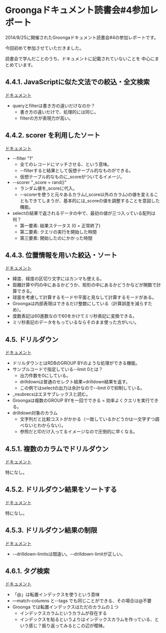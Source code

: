# Groongaドキュメント読書会#4参加レポート

2014/8/25に開催されたGroongaドキュメント読書会#4の参加レポートです。

今回初めて参加させていただきました。

読書会で学んだことのうち、ドキュメントに記載されていないことを
中心にまとめています。

## 4.4.1. JavaScriptに似た文法での絞込・全文検索
[ドキュメント](http://groonga.org/ja/docs/tutorial/search.html#narrow-down-full-text-search-by-using-syntax-like-javascript)

* queryとfilterは書き方の違いだけなのか？
  * 書き方の違いだけで、処理的には同じ。
  * filterの方が表現力が高い。

## 4.4.2. scorer を利用したソート
[ドキュメント](http://groonga.org/ja/docs/tutorial/search.html#sort-by-using-scorer)

* --filter "1"
  * 全てのレコードにマッチさせる、という意味。
  * --filterすると結果として仮想テーブル的なものができる。
  * 仮想テーブル的なものに\_scoreがついてるイメージ。
* --scorer "\_score = rand()"
  * ランダム値を\_scoreに代入。
  * --scorerを使うと元々あるカラム(\_score以外のカラム)の値を変えることもできてしまうが、基本的には\_scoreの値を調整することを意図した機能。
* selectの結果で返されるデータの中で、最初の値が三つ入っている配列は何？
  * 第一要素: 結果ステータス (0 = 正常終了)
  * 第二要素: クエリの実行を開始した時間
  * 第三要素: 開始したのにかかった時間

## 4.4.3. 位置情報を用いた絞込・ソート
[ドキュメント](http://groonga.org/ja/docs/tutorial/search.html#narrow-down-sort-by-using-location-information)

* 緯度、経度の区切り文字にはカンマも使える。
* 距離計算や円の中にあるかどうか、矩形の中にあるかどうかなどが関数で計算できる。
* 球面を考慮して計算するモードや平面と見なして計算するモードがある。
* Groongaは内部表現はできるだけ整数にしている（計算誤差を減らすため）。
* 度数表記は60進数なので60をかけてミリ秒表記に変換できる。
* ミリ秒表記のデータをもっているならそのまま使った方がいい。

## 4.5. ドリルダウン
[ドキュメント](http://groonga.org/ja/docs/tutorial/drilldown.html)

* ドリルダウンとはRDBのGROUP BYのような処理ができる機能。
* サンプルコードで指定している--limit 0とは？
  * 出力件数を0にしている。
  * drilldownは普通のセレクト結果+drilldown結果を返す。
  * この例ではselectの出力は余計なので--limit 0で抑制している。
* \_nsubrecsはエヌサブレックスと読む。
* Groongaは複数のGROUP BYを一回でできる = 効率よくクエリを実行できる。
* drilldown対象のカラム
  * 文字列だと比較コストがかかる（一致しているかどうかは一文字ずつ調べないとわからない）。
  * 参照だとIDだけ入ってるイメージなので圧倒的に早くなる。

## 4.5.1. 複数のカラムでドリルダウン
[ドキュメント](http://groonga.org/ja/docs/tutorial/drilldown.html#drilldown-with-multiple-column)

特になし。

## 4.5.2. ドリルダウン結果をソートする
[ドキュメント](http://groonga.org/ja/docs/tutorial/drilldown.html#sorting-drildown-results)

特になし。

## 4.5.3. ドリルダウン結果の制限
[ドキュメント](http://groonga.org/ja/docs/tutorial/drilldown.html#limits-drildown-results)

* --drilldown-limitsは間違い。--drilldown-limitが正しい。

## 4.6.1. タグ検索
[ドキュメント](http://groonga.org/ja/docs/tutorial/index.html#tag-search)

* 「@」は転置インデックスを使うという意味
* —match-columns と--tags でも同じことができる、その場合は@不要
* Groonga では転置インデックスはただのカラムの１つ
  * インデックスカラムというカラムが存在する
  * インデックスを貼るというよりはインデックスカラムを作っている、という感じ？振り返ってみるとこの辺が曖昧。

